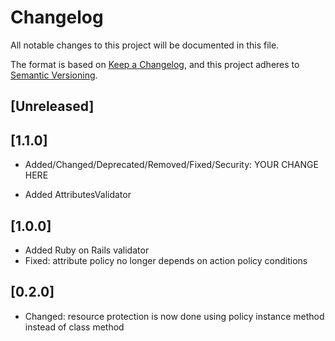 # Changelog

All notable changes to this project will be documented in this file.

The format is based on [Keep a Changelog](https://keepachangelog.com/en/1.0.0/),
and this project adheres to [Semantic Versioning](https://semver.org/spec/v2.0.0.html).

## [Unreleased]
## [1.1.0]

* Added/Changed/Deprecated/Removed/Fixed/Security: YOUR CHANGE HERE

* Added AttributesValidator

## [1.0.0]

* Added Ruby on Rails validator
* Fixed: attribute policy no longer depends on action policy conditions

## [0.2.0]

* Changed: resource protection is now done using policy instance method instead of class method
